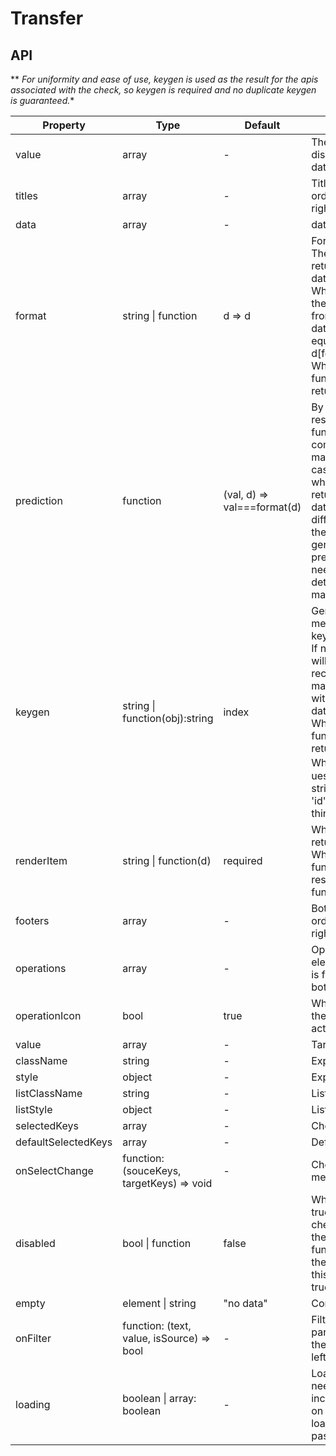 # Transfer

<example />

## API

** *For uniformity and ease of use, keygen is used as the result for the apis associated with the check, so keygen is required and no duplicate keygen is guaranteed.**


| Property | Type | Default | Description |
| --- | --- | --- | --- |
| value | array | - | The set of values ​​displayed in the box data on the right |
| titles | array | - | Title on both sides, order from left to right |
| data | array | - | datasource |
| format | string \| function | d => d | Format value<br />The defaule value is return the original data.<br />When it is a string, the value is fetched from the original data as a key equivalent to (d) => d\[format\]<br />When it is a function, use its return value. |
| prediction | function | (val, d) => val===format(d) | By default, the result of the format function is used to compare whether it matches. In some cases (for example, whe an object that returns the original data is updated, an different option with the same value  is generated), the prediction function needs to be used to determine whether match |
| keygen | string \| function(obj):string | index | Generate a auxiliary method for each key<br />If not filled, index will be used(not recommended,there may be problems with more than 10 data)<br />When it is a function, use its return value.<br />When it is a string，ues the value of the string.For example, 'id' is the same thing as (d) => d.id. |
| renderItem | string \| function(d) | required | When it is a string, return d\[string]<br />When it is a function, return the result of the function. |
| footers | array | - | Bottom element, order from left to right |
| operations | array | - | Operational elements, the order is from top to bottom |
| operationIcon | bool | true |  Whether to display the icon of the action button |
| value | array |  - |  Target value |
| className | string | - | Expanded class |
| style | object | - |  Expanded style |
| listClassName | string | - | List extended class |
| listStyle | object | - | List extension style |
| selectedKeys | array | - |  Checked list |
| defaultSelectedKeys | array | - | Default checked list |
| onSelectChange | function: (souceKeys, targetKeys) => void | - |  Check the trigger method |
| disabled | bool \| function | false | When the value is true, disabled all checkboxes; When the value is function, disable the checkbox that this function returns true. |
| empty | element \| string | "no data" | Contentless display |
| onFilter | function: (text, value, isSource) => bool | - | Filter function. params: input text, the data, is data on left |
| loading| boolean \| array: boolean | - | Loading, if you need to have inconsistent states on both sides of the load, you need to pass in the array |